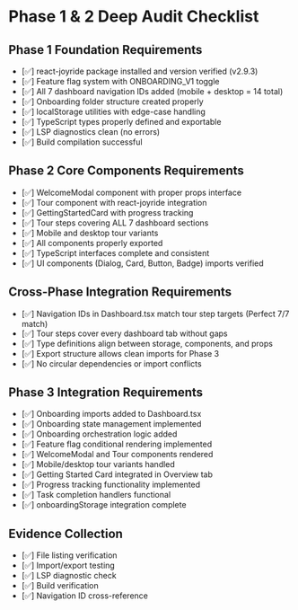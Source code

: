 # Phase 1 & 2 Deep Audit Checklist

## Phase 1 Foundation Requirements
- [✅] react-joyride package installed and version verified (v2.9.3)
- [✅] Feature flag system with ONBOARDING_V1 toggle
- [✅] All 7 dashboard navigation IDs added (mobile + desktop = 14 total)
- [✅] Onboarding folder structure created properly
- [✅] localStorage utilities with edge-case handling
- [✅] TypeScript types properly defined and exportable
- [✅] LSP diagnostics clean (no errors)
- [✅] Build compilation successful

## Phase 2 Core Components Requirements  
- [✅] WelcomeModal component with proper props interface
- [✅] Tour component with react-joyride integration
- [✅] GettingStartedCard with progress tracking
- [✅] Tour steps covering ALL 7 dashboard sections
- [✅] Mobile and desktop tour variants
- [✅] All components properly exported
- [✅] TypeScript interfaces complete and consistent
- [✅] UI components (Dialog, Card, Button, Badge) imports verified

## Cross-Phase Integration Requirements
- [✅] Navigation IDs in Dashboard.tsx match tour step targets (Perfect 7/7 match)
- [✅] Tour steps cover every dashboard tab without gaps
- [✅] Type definitions align between storage, components, and props
- [✅] Export structure allows clean imports for Phase 3
- [✅] No circular dependencies or import conflicts

## Phase 3 Integration Requirements
- [✅] Onboarding imports added to Dashboard.tsx
- [✅] Onboarding state management implemented
- [✅] Onboarding orchestration logic added
- [✅] Feature flag conditional rendering implemented
- [✅] WelcomeModal and Tour components rendered
- [✅] Mobile/desktop tour variants handled
- [✅] Getting Started Card integrated in Overview tab
- [✅] Progress tracking functionality implemented
- [✅] Task completion handlers functional
- [✅] onboardingStorage integration complete

## Evidence Collection
- [✅] File listing verification
- [✅] Import/export testing  
- [✅] LSP diagnostic check
- [✅] Build verification
- [✅] Navigation ID cross-reference